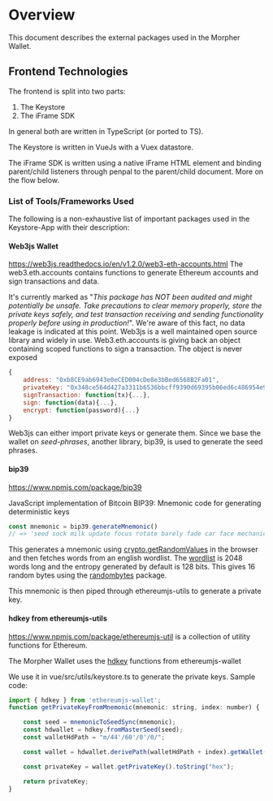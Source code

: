 # Overview

This document describes the external packages used in the Morpher Wallet.

## Frontend Technologies
The frontend is split into two parts:

1. The Keystore
2. The iFrame SDK

In general both are written in TypeScript (or ported to TS). 

The Keystore is written in VueJs with a Vuex datastore.

The iFrame SDK is written using a native iFrame HTML element and binding parent/child listeners through penpal to the parent/child document. More on the flow below.

### List of Tools/Frameworks Used
The following is a non-exhaustive list of important packages used in the Keystore-App with their description:

#### Web3js Wallet
https://web3js.readthedocs.io/en/v1.2.0/web3-eth-accounts.html
The web3.eth.accounts contains functions to generate Ethereum accounts and sign transactions and data.

It's currently marked as "_This package has NOT been audited and might potentially be unsafe. Take precautions to clear memory properly, store the private keys safely, and test transaction receiving and sending functionality properly before using in production!_". We're aware of this fact, no data leakage is indicated at this point. Web3js is a well maintained open source library and widely in use. Web3.eth.accounts is giving back an object containing scoped functions to sign a transaction. The object is never exposed 

```javascript
{
    address: "0xb8CE9ab6943e0eCED004cDe8e3bBed6568B2Fa01",
    privateKey: "0x348ce564d427a3311b6536bbcff9390d69395b06ed6c486954e971d960fe8709",
    signTransaction: function(tx){...},
    sign: function(data){...},
    encrypt: function(password){...}
}
```

Web3js can either import private keys or generate them. Since we base the wallet on _seed-phrases_, another library, bip39, is used to generate the seed phrases.

#### bip39

https://www.npmjs.com/package/bip39

JavaScript implementation of Bitcoin BIP39: Mnemonic code for generating deterministic keys

```javascript
const mnemonic = bip39.generateMnemonic()
// => 'seed sock milk update focus rotate barely fade car face mechanic mercy'
```

This generates a mnemonic using [crypto.getRandomValues](https://developer.mozilla.org/en-US/docs/Web/API/window.crypto.getRandomValues) in the browser and then fetches words from an english wordlist. The [wordlist](https://github.com/bitcoinjs/bip39/blob/master/src/wordlists/english.json) is 2048 words long and the entropy generated by default is 128 bits. This gives 16 random bytes using the [randombytes](https://www.npmjs.com/package/randombytes) package.

This mnemonic is then piped through ethereumjs-utils to generate a private key.

#### hdkey from ethereumjs-utils
https://www.npmjs.com/package/ethereumjs-util is a collection of utility functions for Ethereum.

The Morpher Wallet uses the [hdkey](https://github.com/ethereumjs/ethereumjs-wallet/blob/master/docs/classes/ethereumhdkey.md) functions from ethereumjs-wallet

We use it in vue/src/utils/keystore.ts to generate the private keys. Sample code:

```javascript
import { hdkey } from 'ethereumjs-wallet';
function getPrivateKeyFromMnemonic(mnemonic: string, index: number) {

	const seed = mnemonicToSeedSync(mnemonic);
	const hdwallet = hdkey.fromMasterSeed(seed);
	const walletHdPath = "m/44'/60'/0'/0/";

	const wallet = hdwallet.derivePath(walletHdPath + index).getWallet();

	const privateKey = wallet.getPrivateKey().toString("hex");

	return privateKey;
}

```


